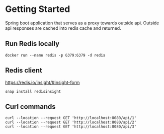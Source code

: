 # Getting Started

Spring boot application that serves as a proxy towards outside api.
Outside api responses are cached into redis cache and returned.

## Run Redis locally
```
docker run --name redis -p 6379:6379 -d redis
```

## Redis client
https://redis.io/insight/#insight-form
```
snap install redisinsight
```

## Curl commands
``` 
curl --location --request GET 'http://localhost:8080/api/1'
curl --location --request GET 'http://localhost:8080/api/2'
curl --location --request GET 'http://localhost:8080/api/3'
```
